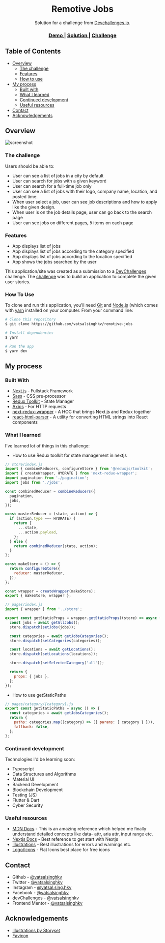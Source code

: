 <h1 align="center">Remotive Jobs</h1>

<div align="center">
   Solution for a challenge from  <a href="http://devchallenges.io" target="_blank">Devchallenges.io</a>.
</div>

<div align="center">
  <h3>
    <a href="https://https://remotive-jobs.vercel.app/">
      Demo
    </a>
    <span> | </span>
    <a href="https://devchallenges.io/solutions/kc9bP1wkX1yLpb6Xjm1m">
      Solution
    </a>
    <span> | </span>
    <a href="https://devchallenges.io/challenges/TtUjDt19eIHxNQ4n5jps">
      Challenge
    </a>
  </h3>
</div>

<!-- TABLE OF CONTENTS -->

## Table of Contents

- [Overview](#overview)
  - [The challenge](#the-challenge)
  - [Features](#features)
  - [How to use](#how-to-use)
- [My process](#my-process)
  - [Built with](#built-with)
  - [What I learned](#what-i-learned)
  - [Continued development](#continued-development)
  - [Useful resources](#useful-resources)
- [Contact](#contact)
- [Acknowledgements](#acknowledgements)

## Overview

![screenshot](https://user-images.githubusercontent.com/68834718/189035104-aa71647e-33e4-442a-a2f9-c0d50bba2db1.png)

### The challenge

Users should be able to:

- User can see a list of jobs in a city by default
- User can search for jobs with a given keyword
- User can search for a full-time job only
- User can see a list of jobs with their logo, company name, location, and posted time.
- When user select a job, user can see job descriptions and how to apply like the given design.
- When user is on the job details page, user can go back to the search page
- User can see jobs on different pages, 5 items on each page

### Features

- App displays list of jobs
- App displays list of jobs according to the category specified
- App displays list of jobs according to the location specified
- App shows the jobs searched by the user

This application/site was created as a submission to a [DevChallenges](https://devchallenges.io/challenges) challenge. The [challenge](https://devchallenges.io/challenges/TtUjDt19eIHxNQ4n5jps) was to build an application to complete the given user stories.

### How To Use

To clone and run this application, you'll need [Git](https://git-scm.com) and [Node.js](https://nodejs.org/en/download/) (which comes with [yarn](https://yarnpkg.com) installed on your computer. From your command line:

```bash
# Clone this repository
$ git clone https://github.com/vatsalsinghkv/remotive-jobs

# Install dependencies
$ yarn

# Run the app
$ yarn dev
```

## My process

### Built With

- [Next.js](https://nextjs.org/) - Fullstack Framework
- [Sass](https://sass-lang.com/) - CSS pre-processor
- [Redux Toolkit](https://redux-toolkit.js.org/) - State Manager
- [Axios](https://axios-http.com/) - For HTTP requests
- [next-redux-wrapper](https://github.com/kirill-konshin/next-redux-wrapper) - A HOC that brings Next.js and Redux together
- [react-html-parser](https://www.npmjs.com/package/react-html-parser) - A utility for converting HTML strings into React components

### What I learned

I've learned lot of things in this challenge:

- How to use Redux toolkit for state management in nextjs

```js
// store/index.js
import { combineReducers, configureStore } from '@reduxjs/toolkit';
import { createWrapper, HYDRATE } from 'next-redux-wrapper';
import pagination from './pagination';
import jobs from './jobs';

const combinedReducer = combineReducers({
  pagination,
  jobs,
});

const masterReducer = (state, action) => {
  if (action.type === HYDRATE) {
    return {
      ...state,
      ...action.payload,
    };
  } else {
    return combinedReducer(state, action);
  }
};

const makeStore = () => {
  return configureStore({
    reducer: masterReducer,
  });
};

const wrapper = createWrapper(makeStore);
export { makeStore, wrapper };
```

```js
// pages/index.js
import { wrapper } from '../store';

export const getStaticProps = wrapper.getStaticProps((store) => async () => {
  const jobs = await getAllJobs();
  store.dispatch(setJobs(jobs));

  const categories = await getJobsCategories();
  store.dispatch(setCategories(categories));

  const locations = await getLocations();
  store.dispatch(setLocations(locations));

  store.dispatch(setSelectedCategory('all'));

  return {
    props: { jobs },
  };
});
```

- How to use getStaticPaths

```js
// pages/category/[category].js
export const getStaticPaths = async () => {
  const categories = await getJobsCategories();
  return {
    paths: categories.map((category) => ({ params: { category } })),
    fallback: false,
  };
};
```

### Continued development

Technologies I'd be learning soon:

- Typescript
- Data Structures and Algorithms
- Material UI
- Backend Development
- Blockchain Development
- Testing (JS)
- Flutter & Dart
- Cyber Security

### Useful resources

- [MDN Docs](https://developer.mozilla.org/en-US/) - This is an amazing reference which helped me finally understand detailed concepts like data- attr, aria attr, input range etc.
- [Nextjs Docs](https://nextjs.org/docs/getting-started) - Best reference to get start with Nextjs
- [Illustrations](https://storyset.com/) - Best illustrations for errors and warnings etc.
- [Logo/Icons](https://www.flaticon.com) - Flat Icons best place for free icons

## Contact

- Github - [@vatsalsinghkv](https://github.com/vatsalsinghkv)
- Twitter - [@vatsalsinghkv](https://www.twitter.com/vatsalsinghkv)
- Instagram - [@vatsal.sing.hkv](https://www.instagram.com/vatsal.singh.kv)
- Facebook - [@vatsalsinghkv](https://www.facebook.com/vatsal.singh.kv)
- devChallenges - [@vatsalsinghkv](https://devchallenges.io/portfolio/vatsalsinghkv)
- Frontend Mentor - [@vatsalsinghkv](https://www.frontendmentor.io/profile/vatsalsinghkv)

## Acknowledgements

- [Illustrations by Storyset](https://storyset.com/)
- [Favicon](https://www.flaticon.com/free-icon/search_4234031?related_id=4234031&origin=search)
